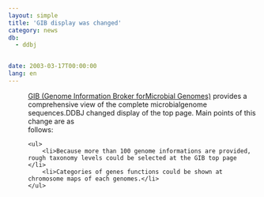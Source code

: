```yaml
---
layout: simple
title: 'GIB display was changed'
category: news
db:
  - ddbj


date: 2003-03-17T00:00:00
lang: en
---
```


<dd><a href="/services/past-services-e.html#gib">GIB (Genome Information Broker forMicrobial Genomes)</a> provides a comprehensive view of the complete microbialgenome sequences.DDBJ changed display of the top page. Main points of this change are as<br>follows:

    <ul>
        <li>Because more than 100 genome informations are provided, rough taxonomy levels could be selected at the GIB top page </li>
        <li>Categories of genes functions could be shown at chromosome maps of each genomes.</li>
    </ul>
</dd>
